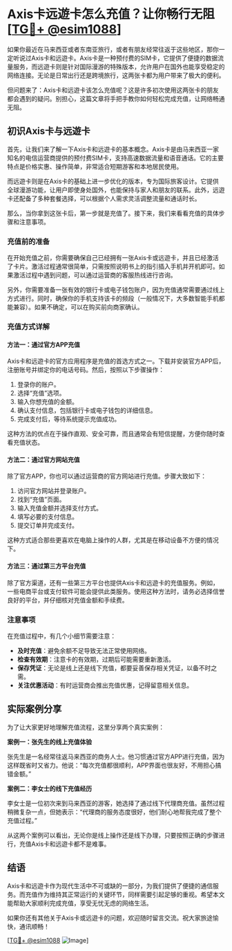 # Axis卡远遊卡怎么充值？让你畅行无阻[[TG💪+ @esim1088](https://t.me/s/esim1088)]

如果你最近在马来西亚或者东南亚旅行，或者有朋友经常往返于这些地区，那你一定听说过Axis卡和远遊卡。Axis卡是一种预付费的SIM卡，它提供了便捷的数据流量服务，而远遊卡则是针对国际漫游的特殊版本，允许用户在国外也能享受稳定的网络连接。无论是日常出行还是跨境旅行，这两张卡都为用户带来了极大的便利。

但问题来了：Axis卡和远遊卡该怎么充值呢？这是许多初次使用这两张卡的朋友都会遇到的疑问。别担心，这篇文章将手把手教你如何轻松完成充值，让网络畅通无阻。

## 初识Axis卡与远遊卡

首先，让我们来了解一下Axis卡和远遊卡的基本概念。Axis卡是由马来西亚一家知名的电信运营商提供的预付费SIM卡，支持高速数据流量和语音通话。它的主要特点是价格实惠、操作简单，非常适合短期游客和本地居民使用。

而远遊卡则是在Axis卡的基础上进一步优化的版本，专为国际旅客设计。它提供全球漫游功能，让用户即使身处国外，也能保持与家人和朋友的联系。此外，远遊卡还配备了多种套餐选择，可以根据个人需求灵活调整流量和通话时长。

那么，当你拿到这张卡后，第一步就是充值了。接下来，我们来看看充值的具体步骤和注意事项。

### 充值前的准备

在开始充值之前，你需要确保自己已经拥有一张Axis卡或远遊卡，并且已经激活了卡片。激活过程通常很简单，只需按照说明书上的指引插入手机并开机即可。如果激活过程中遇到问题，可以通过运营商的客服热线进行咨询。

另外，你需要准备一张有效的银行卡或电子钱包账户，因为充值通常需要通过线上方式进行。同时，确保你的手机支持该卡的频段（一般情况下，大多数智能手机都能兼容）。如果不确定，可以在购买前向商家确认。

### 充值方式详解

#### 方法一：通过官方APP充值

Axis卡和远遊卡的官方应用程序是充值的首选方式之一。下载并安装官方APP后，注册账号并绑定你的电话号码。然后，按照以下步骤操作：

1. 登录你的账户。
2. 选择“充值”选项。
3. 输入你想充值的金额。
4. 确认支付信息，包括银行卡或电子钱包的详细信息。
5. 完成支付后，等待系统提示充值成功。

这种方法的优点在于操作直观、安全可靠，而且通常会有短信提醒，方便你随时查看充值状态。

#### 方法二：通过官方网站充值

除了官方APP，你也可以通过运营商的官方网站进行充值。步骤大致如下：

1. 访问官方网站并登录账户。
2. 找到“充值”页面。
3. 输入充值金额并选择支付方式。
4. 填写必要的支付信息。
5. 提交订单并完成支付。

这种方式适合那些更喜欢在电脑上操作的人群，尤其是在移动设备不方便的情况下。

#### 方法三：通过第三方平台充值

除了官方渠道，还有一些第三方平台也提供Axis卡和远遊卡的充值服务。例如，一些电商平台或支付软件可能会提供此类服务。使用这种方法时，请务必选择信誉良好的平台，并仔细核对充值金额和手续费。

### 注意事项

在充值过程中，有几个小细节需要注意：

- **及时充值**：避免余额不足导致无法正常使用网络。
- **检查有效期**：注意卡的有效期，过期后可能需要重新激活。
- **保存凭证**：无论是线上还是线下充值，都要妥善保存相关凭证，以备不时之需。
- **关注优惠活动**：有时运营商会推出充值优惠，记得留意相关信息。

## 实际案例分享

为了让大家更好地理解充值流程，这里分享两个真实案例：

**案例一：张先生的线上充值体验**

张先生是一名经常往返马来西亚的商务人士。他习惯通过官方APP进行充值，因为这样既省时又省力。他说：“每次充值都很顺利，APP界面也很友好，不用担心搞错金额。”

**案例二：李女士的线下充值经历**

李女士是一位初次来到马来西亚的游客，她选择了通过线下代理商充值。虽然过程稍微复杂一点，但她表示：“代理商的服务态度很好，他们耐心地帮我完成了整个充值过程。”

从这两个案例可以看出，无论你是线上操作还是线下办理，只要按照正确的步骤进行，充值Axis卡和远遊卡都不是难事。

## 结语

Axis卡和远遊卡作为现代生活中不可或缺的一部分，为我们提供了便捷的通信服务。而充值作为维持其正常运行的关键环节，同样需要引起足够的重视。希望本文能帮助大家顺利完成充值，享受无忧无虑的网络生活。

如果你还有其他关于Axis卡或远遊卡的问题，欢迎随时留言交流。祝大家旅途愉快，通讯顺畅！

[[TG💪+ @esim1088](https://t.me/s/esim1088) ![Image](https://i.postimg.cc/4NQfJmqS/Snipaste-2025-05-13-00-14-12.png)]